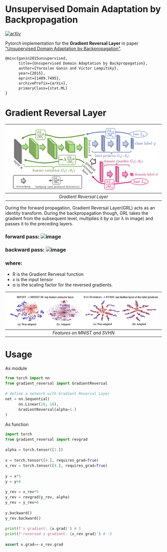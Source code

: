 # Unsupervised Domain Adaptation by Backpropagation
[![arXiv](https://img.shields.io/badge/arXiv-1409.7495-b31b1b.svg)](https://arxiv.org/abs/1409.7495)

Pytorch implementation for the **Gradient Reversal Layer** in paper ["Unsupervised Domain Adaptation by Backpropagation"](https://arxiv.org/abs/1409.7495).

```
@misc{ganin2015unsupervised,
      title={Unsupervised Domain Adaptation by Backpropagation}, 
      author={Yaroslav Ganin and Victor Lempitsky},
      year={2015},
      eprint={1409.7495},
      archivePrefix={arXiv},
      primaryClass={stat.ML}
}
```

# Gradient Reversal Layer


| ![](images/grl.png) | 
|:--:| 
| *Gradient Reversal Layer* |

During the forward
propagation, Gradient Reversal Layer(GRL) acts as an identity transform. During
the backpropagation though, GRL takes the gradient from
the subsequent level, multiplies it by α (or λ in image) and passes it to
the preceding layers.


### forward pass: ![image](https://quicklatex.com/cache3/c7/ql_0e1cd0886323d96442d8258d2a0723c7_l3.png)


### backward pass: ![image](https://quicklatex.com/cache3/99/ql_75fae9ade44cfa85ce4da26128d32799_l3.png)

### where:
- R is the Gradient Rervesal function
- x is the input tensor
- α is the scaling factor for the reversed gradients.


| ![](images/result.png) | 
|:--:| 
| *Features on MNIST and SVHN* |


# Usage

As module
```python
from torch import nn
from gradient_reversal import GradientReversal

# define a network with Gradient Reversal Layer
net = nn.Sequential(
      nn.Linear(10, 10),
      GradientReversal(alpha=1.)
)
```

As function
```python
import torch
from gradient_reversal import revgrad

alpha = torch.tensor([1.])

x = torch.tensor([4.], requires_grad=True)
x_rev = torch.tensor([4.], requires_grad=True)

y = x*5
y = y+6

y_rev = x_rev*5
y_rev = revgrad(y_rev, alpha)
y_rev = y_rev+6

y.backward()
y_rev.backward()

print(f'x gradient: {x.grad}') # 5
print(f'reversed x gradient: {x_rev.grad}') # -5

assert x.grad==-x_rev.grad
```